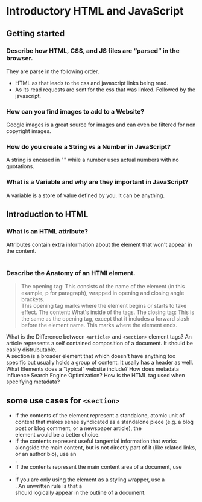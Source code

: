 # Introductory HTML and JavaScript

## Getting started

### Describe how HTML, CSS, and JS files are “parsed” in the browser.  

They are parse in the following order.  
- HTML as that leads to the css and javascript links being read.  
- As its read requests are sent for the css that was linked. Followed by the javascript.  

### How can you find images to add to a Website?  
Google images is a great source for images and can even be filtered for non copyright images.  

### How do you create a String vs a Number in JavaScript?  
A string is encased in "" while a number uses actual numbers with no quotations.  

### What is a Variable and why are they important in JavaScript?  
A variable is a store of value defined by you. It can be anything.  

## Introduction to HTML  

### What is an HTML attribute?  
Attributes contain extra information about the element that won't appear in the content.  
<br>
### Describe the Anatomy of an HTMl element.  
>The opening tag: This consists of the name of the element (in this example, p for paragraph), wrapped in opening and closing angle brackets.  
>This opening tag marks where the element begins or starts to take effect.
>The content: What's inside of the tags.
>The closing tag: This is the same as the opening tag, except that it includes a forward slash before the element name. This marks where the element ends.  

What is the Difference between `<article>` and `<section>` element tags?
An article represents a self contained composition of a document. It should be easily distrubutable.  
A section is a broader element that which doesn't have anything too specific but usually holds a group of content. It usally has a header as well.
What Elements does a “typical” website include?
How does metadata influence Search Engine Optimization?
How is the <meta> HTML tag used when specifying metadata?


## some use cases for `<section>`  
- If the contents of the element represent a standalone, atomic unit of content that makes sense syndicated as a standalone piece (e.g. a blog post or blog comment, or a newspaper article), the <article> element would be a better choice.
- If the contents represent useful tangential information that works alongside the main content, but is not directly part of it (like related links, or an author bio), use an <aside>.
- If the contents represent the main content area of a document, use <main>.
- If you are only using the element as a styling wrapper, use a <div>. An unwritten rule is that a <section> should logically appear in the outline of a document.
